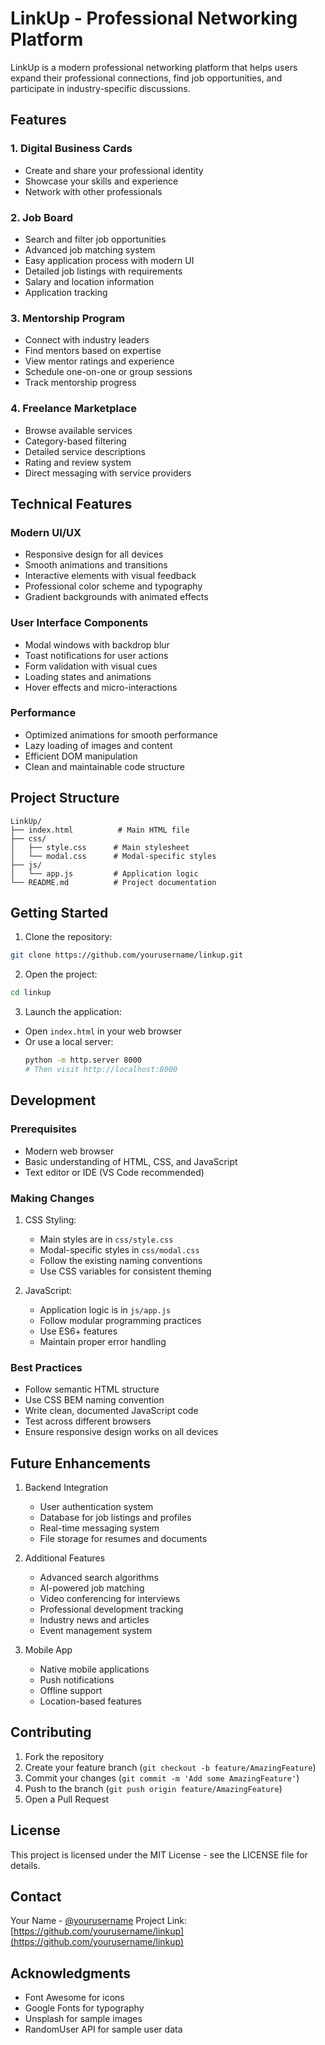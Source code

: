 # LinkUp - Professional Networking Platform

LinkUp is a modern professional networking platform that helps users expand their professional connections, find job opportunities, and participate in industry-specific discussions.

## Features

### 1. Digital Business Cards
- Create and share your professional identity
- Showcase your skills and experience
- Network with other professionals

### 2. Job Board
- Search and filter job opportunities
- Advanced job matching system
- Easy application process with modern UI
- Detailed job listings with requirements
- Salary and location information
- Application tracking

### 3. Mentorship Program
- Connect with industry leaders
- Find mentors based on expertise
- View mentor ratings and experience
- Schedule one-on-one or group sessions
- Track mentorship progress

### 4. Freelance Marketplace
- Browse available services
- Category-based filtering
- Detailed service descriptions
- Rating and review system
- Direct messaging with service providers

## Technical Features

### Modern UI/UX
- Responsive design for all devices
- Smooth animations and transitions
- Interactive elements with visual feedback
- Professional color scheme and typography
- Gradient backgrounds with animated effects

### User Interface Components
- Modal windows with backdrop blur
- Toast notifications for user actions
- Form validation with visual cues
- Loading states and animations
- Hover effects and micro-interactions

### Performance
- Optimized animations for smooth performance
- Lazy loading of images and content
- Efficient DOM manipulation
- Clean and maintainable code structure

## Project Structure

```
LinkUp/
├── index.html          # Main HTML file
├── css/
│   ├── style.css      # Main stylesheet
│   └── modal.css      # Modal-specific styles
├── js/
│   └── app.js         # Application logic
└── README.md          # Project documentation
```

## Getting Started

1. Clone the repository:
```bash
git clone https://github.com/yourusername/linkup.git
```

2. Open the project:
```bash
cd linkup
```

3. Launch the application:
- Open `index.html` in your web browser
- Or use a local server:
  ```bash
  python -m http.server 8000
  # Then visit http://localhost:8000
  ```

## Development

### Prerequisites
- Modern web browser
- Basic understanding of HTML, CSS, and JavaScript
- Text editor or IDE (VS Code recommended)

### Making Changes
1. CSS Styling:
   - Main styles are in `css/style.css`
   - Modal-specific styles in `css/modal.css`
   - Follow the existing naming conventions
   - Use CSS variables for consistent theming

2. JavaScript:
   - Application logic is in `js/app.js`
   - Follow modular programming practices
   - Use ES6+ features
   - Maintain proper error handling

### Best Practices
- Follow semantic HTML structure
- Use CSS BEM naming convention
- Write clean, documented JavaScript code
- Test across different browsers
- Ensure responsive design works on all devices

## Future Enhancements

1. Backend Integration
   - User authentication system
   - Database for job listings and profiles
   - Real-time messaging system
   - File storage for resumes and documents

2. Additional Features
   - Advanced search algorithms
   - AI-powered job matching
   - Video conferencing for interviews
   - Professional development tracking
   - Industry news and articles
   - Event management system

3. Mobile App
   - Native mobile applications
   - Push notifications
   - Offline support
   - Location-based features

## Contributing

1. Fork the repository
2. Create your feature branch (`git checkout -b feature/AmazingFeature`)
3. Commit your changes (`git commit -m 'Add some AmazingFeature'`)
4. Push to the branch (`git push origin feature/AmazingFeature`)
5. Open a Pull Request

## License

This project is licensed under the MIT License - see the LICENSE file for details.

## Contact

Your Name - [@yourusername](https://twitter.com/yourusername)
Project Link: [https://github.com/yourusername/linkup](https://github.com/yourusername/linkup)

## Acknowledgments

- Font Awesome for icons
- Google Fonts for typography
- Unsplash for sample images
- RandomUser API for sample user data
